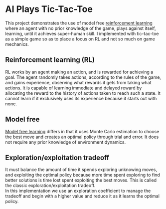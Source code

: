 # AI Plays Tic-Tac-Toe

This project demonstrates the use of model free [reinforcement learning](https://en.wikipedia.org/wiki/Reinforcement_learning) where an agent with no prior knowledge
of the game, plays against itself, learning, until it achieves super-human skill.  I implemented with tic-tac-toe as a simple game so as to place a focus on RL and not so much on game mechanics.

## Reinforcement learning (RL)
RL works by an agent making an action, and is rewarded for achieving a goal.  The agent randomly
takes actions, according to the rules of the game, and gains experience, observing what rewards
it gets from taking what actions.  It is capable of learning immediate and delayed reward by allocating
the reward to the history of actions taken to reach such a state.  It cannot learn if it exclusively
uses its experience because it starts out with none.  

## Model free
[Model free learning](https://en.wikipedia.org/wiki/Model-free_(reinforcement_learning)) differs in that it uses Monte Carlo estimation to choose the best move
and creates an optimal policy through trial and error.  It does not require any prior knowledge of environment dynamics.

## Exploration/exploitation tradeoff
It must balance the amount of time it spends exploring unknowing moves, and exploiting the optimal policy because more time spent
exploring to find better solutions is time lost spent exploiting the best moves.  This is called the classic exploration/exploitation tradeoff.  
In this implementation we use an exploration coefficient to manage the tradeoff and begin with a higher value and reduce it as it learns the optimal policy.


